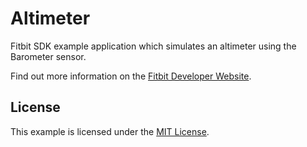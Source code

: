 # Altimeter

Fitbit SDK example application which simulates an altimeter using the Barometer
sensor.

Find out more information on the
[Fitbit Developer Website](https://dev.fitbit.com).

## License

This example is licensed under the [MIT License](./LICENSE).
